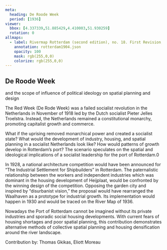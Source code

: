 ```yaml
---
meta:
  heading: De Roode Week
  period: [1936]
viewer:
  bbox: [4.337339,51.885429,4.410003,51.930259]
  rotation: 0
allmaps:
  - label: Rivermap Rotterdam (second edition), no. 18. First Revision, serie II, 1904. Scale 1:10,000. Geoplaza, VU Amsterdam. National Archives. Signature LL.11007gk
    annotation: rotterdam1904.json
    opacity: 100
    mask: rgb(255,0,0)
    colorize: rgb(255,0,0)
---
```

## De Roode Week

and the scope of influence of political ideology on spatial planning and design


The Red Week (De Rode Week) was a failed socialist revolution in the Netherlands in November of 1918 led by the Dutch socialist Pieter Jelles Troelstra. Instead, the Netherlands remained a constitutional monarchy, promoting capitalist growth and commerce.

What if the uprising removed monarchical power and created a socialist state? What would the development of industry, housing, and spatial planning in a socialist Netherlands look like? How would patterns of growth develop in Rotterdam’s port? The scenario speculates on the spatial and ideological implications of a socialist leadership for the port of Rotterdam.0

In 1928, a national architecture competition would have been announced for “The Industrial Settlement for Shipbuilders” in Rotterdam. The paternalistic relationship between the workers and independent industries which was dominant in the housing development of Heijplaat, would be confronted by the winning design of the competition. Opposing the garden city and inspired by “disurbanist vision,” the proposal would have rearranged the Waalhaven as a prototype for industrial growth. Its implementation would happen in 1930 and would be traced on the River Map of 1936.

Nowadays the Port of Rotterdam cannot be imagined without its private industries and sporadic social housing developments. With current fears of housing shortages and poor spatial planning, this contribution demonstrates alternative methods of collective spatial planning and housing densification around the river landscape. 

Contribution by:
Thomas Gkikas, Eliott Moreau